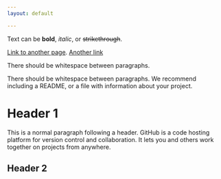 ```yaml
---
layout: default

---
```


Text can be **bold**, _italic_, or ~~strikethrough~~.

[Link to another page](/_site/testpage.html).
[Another link](./_posts/2023-06-06-TESTPOST.md)

There should be whitespace between paragraphs.

There should be whitespace between paragraphs. We recommend including a README, or a file with information about your project.

# Header 1

This is a normal paragraph following a header. GitHub is a code hosting platform for version control and collaboration. It lets you and others work together on projects from anywhere.

## Header 2
